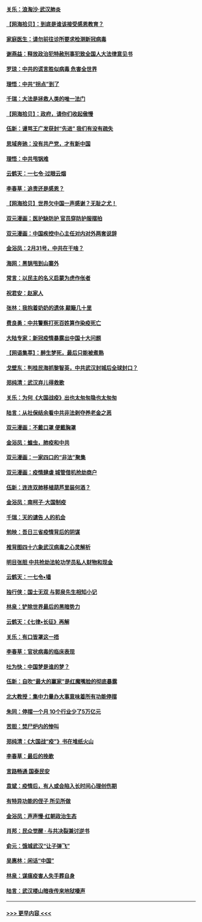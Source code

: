 #### [关乐：浪淘沙·武汉肺炎](../pages/nsc993/n11931792.md?t=03120303) 
#### [【网海拾贝】：到底是谁该接受感恩教育？](../pages/nsc993/n11931552.md?t=03120303) 
#### [家庭医生：请勿前往诊所要求检测新冠病毒](../pages/nsc993/n11929190.md?t=03120303) 
#### [谢燕益：释放政治犯特赦刑事犯致全国人大法律意见书](../pages/nsc993/n11928978.md?t=03120303) 
#### [罗琼：中共的谎言胜似病毒 危害全世界](../pages/nsc993/n11922636.md?t=03120303) 
#### [理悟：中共“拐点”到了](../pages/nsc993/n11928496.md?t=03120303) 
#### [千瑞：大法是拯救人类的唯一法门](../pages/nsc993/n11927637.md?t=03120303) 
#### [【网海拾贝】：政府，请你们收起傲慢](../pages/nsc993/n11926932.md?t=03120303) 
#### [伍新：谩骂王广发获封“先进” 我们有没有疏失](../pages/nsc993/n11926101.md?t=03120303) 
#### [思域奔驰：没有共产党，才有新中国](../pages/nsc993/n11926058.md?t=03120303) 
#### [理悟：中共甩锅难](../pages/nsc993/n11925355.md?t=03120303) 
#### [云鹤天：一七令·过眼云烟](../pages/nsc993/n11925284.md?t=03120303) 
#### [李春草：追责还是感恩？](../pages/nsc993/n11925274.md?t=03120303) 
#### [【网海拾贝】世界欠中国一声感谢？无耻之尤！](../pages/nsc993/n11925239.md?t=03120303) 
#### [双元漫画：医护缺防护 官员穿防护服摆拍](../pages/nsc993/n11923899.md?t=03120303) 
#### [双元漫画：中国疾控中心主任对内对外两套说辞](../pages/nsc993/n11921994.md?t=03120303) 
#### [金浴凤：2月31号，中共在干啥？](../pages/nsc993/n11922706.md?t=03120303) 
#### [海网：黑锅甩到山寨外](../pages/nsc993/n11922688.md?t=03120303) 
#### [常言：以民主的名义启蒙为虎作伥者](../pages/nsc993/n11922217.md?t=03120303) 
#### [祝君安：赵家人](../pages/nsc993/n11922209.md?t=03120303) 
#### [张林：我抱着奶奶的遗体 颠簸几十里](../pages/nsc993/n11920945.md?t=03120303) 
#### [费良勇：中共警察打死百姓算作染疫死亡](../pages/nsc993/n11919264.md?t=03120303) 
#### [大陆专家：新冠疫情暴露出中国十大问题](../pages/nsc993/n11919187.md?t=03120303) 
#### [【网语集萃】：醉生梦死，最后只能被煮熟](../pages/nsc993/n11918994.md?t=03120303) 
#### [戈壁东：判桂民海抓黎智英，中共武汉封城后全球封口？](../pages/nsc993/n11917982.md?t=03120303) 
#### [郑纯清：武汉弃儿得救歌](../pages/nsc993/n11917881.md?t=03120303) 
#### [关乐：为何《大国战疫》出也太匆匆隐也太匆匆](../pages/nsc993/n11917792.md?t=03120303) 
#### [陆言：从社保结余看中共非法剥夺养老金之恶](../pages/nsc993/n11917084.md?t=03120303) 
#### [双元漫画：不戴口罩 便戴胸罩](../pages/nsc993/n11916447.md?t=03120303) 
#### [金浴凤：蝗虫，肺疫和中共](../pages/nsc993/n11916904.md?t=03120303) 
#### [双元漫画：一家四口的“非法”聚集](../pages/nsc993/n11916378.md?t=03120303) 
#### [双元漫画：疫情肆虐 城管借机抢劫商户](../pages/nsc993/n11916310.md?t=03120303) 
#### [伍新：连连双肺移植葫芦里装何酒？](../pages/nsc993/n11913667.md?t=03120303) 
#### [金浴凤：南柯子·大国制疫](../pages/nsc993/n11913657.md?t=03120303) 
#### [千瑞：天的谴告  人的机会](../pages/nsc993/n11913309.md?t=03120303) 
#### [勉映：吾日三省疫情背后的阴谋](../pages/nsc993/n11913079.md?t=03120303) 
#### [推背图四十六象武汉病毒之心灵解析](../pages/nsc993/n11911761.md?t=03120303) 
#### [明目张胆 中共抢劫法轮功学员私人财物和现金](../pages/nsc993/n11910262.md?t=03120303) 
#### [云鹤天：一七令▪墙](../pages/nsc993/n11910627.md?t=03120303) 
#### [独行侠：国士无双 与郭泉先生相知小记](../pages/nsc993/n11910613.md?t=03120303) 
#### [林泉：铲除世界最后的黑暗势力](../pages/nsc993/n11909320.md?t=03120303) 
#### [云鹤天：《七律▪长征》再解](../pages/nsc993/n11909327.md?t=03120303) 
#### [关乐：有口皆罩这一捂](../pages/nsc993/n11908393.md?t=03120303) 
#### [李春草：官状病毒的临床表现](../pages/nsc993/n11908339.md?t=03120303) 
#### [吐为快：中国梦是谁的梦？](../pages/nsc993/n11906564.md?t=03120303) 
#### [伍新：自吹“最大的赢家”是红魔嘴脸的彻底暴露](../pages/nsc993/n11906407.md?t=03120303) 
#### [北大教授：集中力量办大事意味着所有功能停摆](../pages/nsc993/n11904800.md?t=03120303) 
#### [朱同：停摆一个月 10个行业少了5万亿元](../pages/nsc993/n11904498.md?t=03120303) 
#### [苦胆：焚尸炉内的惨叫](../pages/nsc993/n11904479.md?t=03120303) 
#### [郑纯清：《大国战“疫”》书在堆纸火山](../pages/nsc993/n11904450.md?t=03120303) 
#### [李春草：最后的挽歌](../pages/nsc993/n11904441.md?t=03120303) 
#### [言路畅通 国泰民安](../pages/nsc993/n11904222.md?t=03120303) 
#### [袁斌：疫情后，有人或会陷入长时间心理创伤期](../pages/nsc993/n11901514.md?t=03120303) 
#### [有特异功能的侄子 所见所做](../pages/nsc993/n11901154.md?t=03120303) 
#### [金浴凤：声声慢‧红朝政治生态](../pages/nsc993/n11899553.md?t=03120303) 
#### [肖邦：民众觉醒 · 与共决裂兼讨逆书](../pages/nsc993/n11898435.md?t=03120303) 
#### [俞元：饿城武汉“让子弹飞”](../pages/nsc993/n11898344.md?t=03120303) 
#### [吴惠林：闲话“中国”](../pages/nsc993/n11898182.md?t=03120303) 
#### [林泉：谋瘟疫害人失手葬自身](../pages/nsc993/n11897892.md?t=03120303) 
#### [陆言：武汉楼山暗夜传来地狱嚎声](../pages/nsc993/n11897033.md?t=03120303) 

----
#### [ >>> 更早内容 <<< ](../indexes/nsc993-earlier.md)
